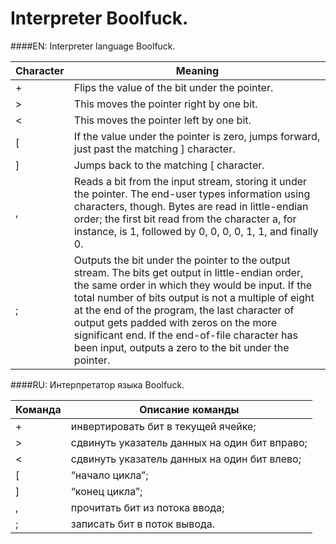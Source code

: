 ﻿Interpreter Boolfuck.
===========

####EN:
Interpreter language Boolfuck.

| Character |                       Meaning                  |
|-----------|------------------------------------------------|
|    +      | Flips the value of the bit under the pointer.  |
|    >      | This moves the pointer right by one bit.       |
|    <      | This moves the pointer left by one bit.        |
|    [      | If the value under the pointer is zero, jumps forward, just past the matching ] character. |
|    ]      | Jumps back to the matching [ character.        |
|    ,      | Reads a bit from the input stream, storing it under the pointer. The end-user types information using characters, though. Bytes are read in little-endian order; the first bit read from the character a, for instance, is 1, followed by 0, 0, 0, 0, 1, 1, and finally 0.                 |
|    ;      | Outputs the bit under the pointer to the output stream. The bits get output in little-endian order, the same order in which they would be input. If the total number of bits output is not a multiple of eight at the end of the program, the last character of output gets padded with zeros on the more significant end. If the end-of-file character has been input, outputs a zero to the bit under the pointer.     |


####RU:
Интерпретатор языка Boolfuck.

|  Команда  |      Описание команды                          |
|-----------|------------------------------------------------|
|    +      | инвертировать бит в текущей ячейке;            |
|    >      | сдвинуть указатель данных на один бит вправо;  |
|    <      | сдвинуть указатель данных на один бит влево;   |
|    [      | “начало цикла”;                                |
|    ]      | “конец цикла”;                                 |
|    ,      | прочитать бит из потока ввода;                 |
|    ;      | записать бит в поток вывода.                   |
